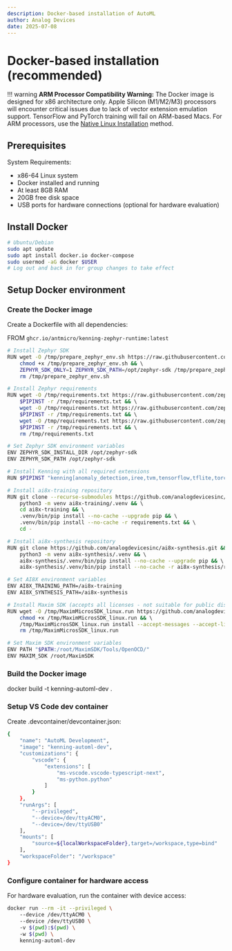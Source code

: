 ```yaml
---
description: Docker-based installation of AutoML
author: Analog Devices
date: 2025-07-08
---
```


# Docker-based installation (recommended)

!!! warning
    **ARM Processor Compatibility Warning:** The Docker image is designed for x86 architecture only. Apple Silicon (M1/M2/M3) processors will encounter critical issues due to lack of vector extension emulation support. TensorFlow and PyTorch training will fail on ARM-based Macs. For ARM processors, use the [Native Linux Installation](linux-install.md) method.

## Prerequisites

System Requirements:

- x86-64 Linux system
- Docker installed and running
- At least 8GB RAM
- 20GB free disk space
- USB ports for hardware connections (optional for hardware evaluation)

## Install Docker

```bash
# Ubuntu/Debian 
sudo apt update 
sudo apt install docker.io docker-compose 
sudo usermod -aG docker $USER 
# Log out and back in for group changes to take effect
```

## Setup Docker environment

### Create the Docker image

Create a Dockerfile with all dependencies:

FROM `ghcr.io/antmicro/kenning-zephyr-runtime:latest`

```bash
# Install Zephyr SDK 
RUN wget -O /tmp/prepare_zephyr_env.sh https://raw.githubusercontent.com/antmicro/kenning-zephyr-runtime/refs/heads/stable/scripts/prepare_zephyr_env.sh && \ 
    chmod +x /tmp/prepare_zephyr_env.sh && \ 
    ZEPHYR_SDK_ONLY=1 ZEPHYR_SDK_PATH=/opt/zephyr-sdk /tmp/prepare_zephyr_env.sh && \ 
    rm /tmp/prepare_zephyr_env.sh 
```

```bash
# Install Zephyr requirements 
RUN wget -O /tmp/requirements.txt https://raw.githubusercontent.com/zephyrproject-rtos/zephyr/refs/heads/main/scripts/requirements-base.txt && \ 
    $PIPINST -r /tmp/requirements.txt && \ 
    wget -O /tmp/requirements.txt https://raw.githubusercontent.com/zephyrproject-rtos/zephyr/refs/heads/main/scripts/requirements-build-test.txt && \ 
    $PIPINST -r /tmp/requirements.txt && \ 
    wget -O /tmp/requirements.txt https://raw.githubusercontent.com/zephyrproject-rtos/zephyr/refs/heads/main/scripts/requirements-run-test.txt && \ 
    $PIPINST -r /tmp/requirements.txt && \ 
    rm /tmp/requirements.txt
```

```bash
# Set Zephyr SDK environment variables 
ENV ZEPHYR_SDK_INSTALL_DIR /opt/zephyr-sdk 
ENV ZEPHYR_SDK_PATH /opt/zephyr-sdk 
```

```bash
# Install Kenning with all required extensions 
RUN $PIPINST "kenning[anomaly_detection,iree,tvm,tensorflow,tflite,torch,reports,renode,uart,auto_pytorch] @ git+https://github.com/antmicro/kenning.git" 
```

```bash
# Install ai8x-training repository 
RUN git clone --recurse-submodules https://github.com/analogdevicesinc/ai8x-training.git && \ 
    python3 -m venv ai8x-training/.venv && \ 
    cd ai8x-training && \ 
    .venv/bin/pip install --no-cache --upgrade pip && \ 
    .venv/bin/pip install --no-cache -r requirements.txt && \ 
    cd - 
```

```bash
# Install ai8x-synthesis repository   
RUN git clone https://github.com/analogdevicesinc/ai8x-synthesis.git && \ 
    python3 -m venv ai8x-synthesis/.venv && \ 
    ai8x-synthesis/.venv/bin/pip install --no-cache --upgrade pip && \ 
    ai8x-synthesis/.venv/bin/pip install --no-cache -r ai8x-synthesis/requirements.txt 
```

```bash
# Set AI8X environment variables 
ENV AI8X_TRAINING_PATH=/ai8x-training 
ENV AI8X_SYNTHESIS_PATH=/ai8x-synthesis 
```

```bash
# Install Maxim SDK (accepts all licenses - not suitable for public distribution) 
RUN wget -O /tmp/MaximMicrosSDK_linux.run https://github.com/analogdevicesinc/msdk/releases/download/v2024_10/MaximMicrosSDK_linux.run && \ 
    chmod +x /tmp/MaximMicrosSDK_linux.run && \ 
    /tmp/MaximMicrosSDK_linux.run install --accept-messages --accept-licenses --confirm-command && \ 
    rm /tmp/MaximMicrosSDK_linux.run 
```

```bash
# Set Maxim SDK environment variables 
ENV PATH "$PATH:/root/MaximSDK/Tools/OpenOCD/" 
ENV MAXIM_SDK /root/MaximSDK 
```  

### Build the Docker image

docker build -t kenning-automl-dev .
  
### Setup VS Code dev container

Create .devcontainer/devcontainer.json:

```bash
{ 
    "name": "AutoML Development", 
    "image": "kenning-automl-dev", 
    "customizations": { 
        "vscode": { 
            "extensions": [ 
                "ms-vscode.vscode-typescript-next", 
                "ms-python.python" 
            ] 
        } 
    }, 
    "runArgs": [ 
        "--privileged", 
        "--device=/dev/ttyACM0", 
        "--device=/dev/ttyUSB0" 
    ], 
    "mounts": [ 
        "source=${localWorkspaceFolder},target=/workspace,type=bind" 
    ], 
    "workspaceFolder": "/workspace" 
} 
```
  
### Configure container for hardware access

For hardware evaluation, run the container with device access:

```bash
docker run --rm -it --privileged \ 
    --device /dev/ttyACM0 \ 
    --device /dev/ttyUSB0 \ 
    -v $(pwd):$(pwd) \ 
    -w $(pwd) \ 
    kenning-automl-dev 
```
